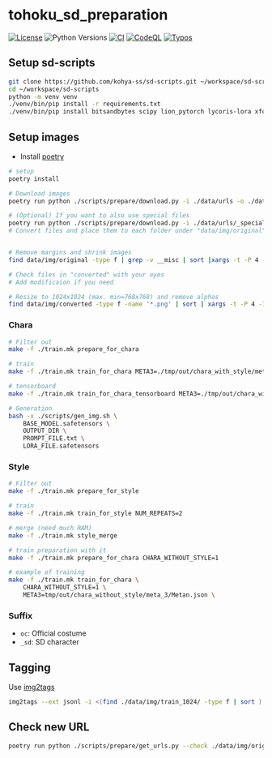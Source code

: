 
# tohoku_sd_preparation

[![License](https://img.shields.io/badge/License-Apache%202.0-blue.svg)](https://opensource.org/licenses/Apache-2.0)
![Python Versions](https://img.shields.io/badge/python-3.8%20%7C%203.9%20%7C%203.10-blue)
[![CI](https://github.com/shirayu/tohoku_sd_preparation/actions/workflows/ci.yml/badge.svg)](https://github.com/shirayu/tohoku_sd_preparation/actions/workflows/ci.yml)
[![CodeQL](https://github.com/shirayu/tohoku_sd_preparation/actions/workflows/codeql-analysis.yml/badge.svg)](https://github.com/shirayu/tohoku_sd_preparation/actions/workflows/codeql-analysis.yml)
[![Typos](https://github.com/shirayu/tohoku_sd_preparation/actions/workflows/typos.yml/badge.svg)](https://github.com/shirayu/tohoku_sd_preparation/actions/workflows/typos.yml)

## Setup sd-scripts

```bash
git clone https://github.com/kohya-ss/sd-scripts.git ~/workspace/sd-scripts
cd ~/workspace/sd-scripts
python -m venv venv
./venv/bin/pip install -r requirements.txt
./venv/bin/pip install bitsandbytes scipy lion_pytorch lycoris-lora xformers
```

## Setup images

- Install [poetry](https://python-poetry.org/)

```bash
# setup
poetry install

# Download images
poetry run python ./scripts/prepare/download.py -i ./data/urls -o ./data/img/original

# (Optional) If you want to also use special files
poetry run python ./scripts/prepare/download.py -i ./data/urls/_special -o ./data/img/original_special
# Convert files and place them to each folder under "data/img/original"


# Remove margins and shrink images
find data/img/original -type f | grep -v __misc | sort |xargs -t -P 4 -I {} poetry run python ./scripts/prepare/resize.py -i {} -o data/img/converted --size 2048 --to_dir

# Check files in "converted" with your eyes
# Add modificaion if you need

# Resize to 1024x1024 (max. min=768x768) and remove alphas
find data/img/converted -type f -name '*.png' | sort | xargs -t -P 4 -I {} poetry run python ./scripts/prepare/resize.py --remove_alpha -i {} -o data/img/train_1024 --size 1024 --min_size 768 --to_dir
```

### Chara

```bash
# Filter out
make -f ./train.mk prepare_for_chara

# train
make -f ./train.mk train_for_chara META3=./tmp/out/chara_with_style/meta_3/Zundamon.json

# tensorboard
make -f ./train.mk train_for_chara_tensorboard META3=./tmp/out/chara_with_style/meta_3/Zundamon.json
```

```bash
# Generation
bash -x ./scripts/gen_img.sh \
    BASE_MODEL.safetensors \
    OUTPUT_DIR \
    PROMPT_FILE.txt \
    LORA_FILE.safetensors
```

### Style

```bash
# Filter out
make -f ./train.mk prepare_for_style

# train
make -f ./train.mk train_for_style NUM_REPEATS=2

# merge (need much RAM)
make -f ./train.mk style_merge

# train preparation with it
make -f ./train.mk prepare_for_chara CHARA_WITHOUT_STYLE=1

# example of training
make -f ./train.mk train_for_chara \
    CHARA_WITHOUT_STYLE=1 \
    META3=tmp/out/chara_without_style/meta_3/Metan.json \
```

### Suffix

- ``oc``: Official costume
- ``_sd``: SD character

## Tagging

Use [img2tags](https://github.com/shirayu/img2tags)

```bash
img2tags --ext jsonl -i <(find ./data/img/train_1024/ -type f | sort ) -o /dev/stdout| python ./scripts/prepare/trim_tagger_result.py -o ./data/auto_tags.jsonl
```

## Check new URL

```bash
poetry run python ./scripts/prepare/get_urls.py --check ./data/img/original
```
